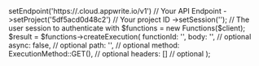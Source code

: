 <?php

use Appwrite\Client;
use Appwrite\Services\Functions;

$client = (new Client())
    ->setEndpoint('https://<REGION>.cloud.appwrite.io/v1') // Your API Endpoint
    ->setProject('5df5acd0d48c2') // Your project ID
    ->setSession(''); // The user session to authenticate with

$functions = new Functions($client);

$result = $functions->createExecution(
    functionId: '<FUNCTION_ID>',
    body: '<BODY>', // optional
    async: false, // optional
    path: '<PATH>', // optional
    method: ExecutionMethod::GET(), // optional
    headers: [] // optional
);